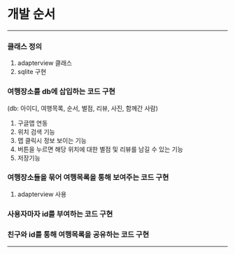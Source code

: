 # 개발 순서

---

### 클래스 정의
1. adapterview 클래스
2. sqlite 구현
### 여행장소를 db에 삽입하는 코드 구현
(db: 아이디, 여행목록, 순서, 별점, 리뷰, 사진, 함께간 사람)
1. 구글맵 연동
2. 위치 검색 기능
3. 맵 클릭시 정보 보이는 기능
4. 버튼을 누르면 해당 위치에 대한 별점 및 리뷰를 남길 수 있는 기능
5. 저장기능
### 여행장소들을 묶어 여행목록을 통해 보여주는 코드 구현
1. adapterview 사용
### 사용자마자 id를 부여하는 코드 구현
### 친구와 id를 통해 여행목록을 공유하는 코드 구현

---
